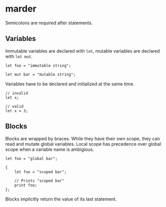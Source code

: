 # marder

Semicolons are required after statements.

## Variables

Immutable variables are declared with `let`, mutable variables are declared with `let mut`.

    let foo = "immutable string";

    let mut bar = "mutable string";

Variables have to be declared and initialized at the same time.

    // invalid
    let x;

    // valid
    let x = 3;

## Blocks

Blocks are wrapped by braces. While they have their own scope, they can read and mutate global variables. Local scope has precedence over global scope when a variable name is ambigious.

    let foo = "global bar";

    {
        let foo = "scoped bar";

        // Prints "scoped bar"
        print foo;
    };

Blocks implicitly return the value of its last statement.
